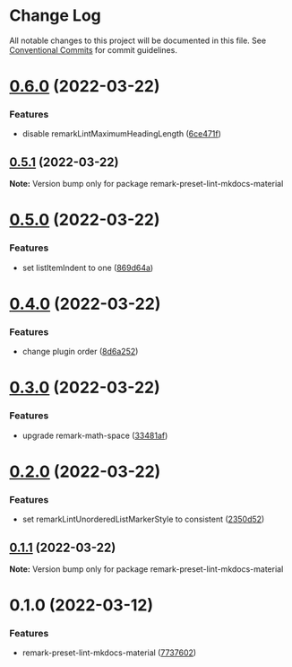 # Change Log

All notable changes to this project will be documented in this file.
See [Conventional Commits](https://conventionalcommits.org) for commit guidelines.

# [0.6.0](https://github.com/dup4/remark-preset-lint/compare/v0.5.1...v0.6.0) (2022-03-22)


### Features

* disable remarkLintMaximumHeadingLength ([6ce471f](https://github.com/dup4/remark-preset-lint/commit/6ce471f0f4471d7ce53c40c827de64dbfd7a928c))





## [0.5.1](https://github.com/dup4/remark-preset-lint/compare/v0.5.0...v0.5.1) (2022-03-22)

**Note:** Version bump only for package remark-preset-lint-mkdocs-material





# [0.5.0](https://github.com/dup4/remark-preset-lint/compare/v0.4.0...v0.5.0) (2022-03-22)


### Features

* set listItemIndent to one ([869d64a](https://github.com/dup4/remark-preset-lint/commit/869d64ad3fb7f3ecd798d26e5502c9159b1c1505))





# [0.4.0](https://github.com/dup4/remark-preset-lint/compare/v0.3.0...v0.4.0) (2022-03-22)


### Features

* change plugin order ([8d6a252](https://github.com/dup4/remark-preset-lint/commit/8d6a2521778b5a4bb62e374b1f922ad64cf8e2c7))





# [0.3.0](https://github.com/dup4/remark-preset-lint/compare/v0.2.0...v0.3.0) (2022-03-22)


### Features

* upgrade remark-math-space ([33481af](https://github.com/dup4/remark-preset-lint/commit/33481afe819c95df15d9fcad2df8787b62705881))





# [0.2.0](https://github.com/dup4/remark-preset-lint/compare/v0.1.1...v0.2.0) (2022-03-22)


### Features

* set remarkLintUnorderedListMarkerStyle to consistent ([2350d52](https://github.com/dup4/remark-preset-lint/commit/2350d522b79b54ef78919a534f6b3525f08a8c56))





## [0.1.1](https://github.com/dup4/remark-preset-lint/compare/v0.1.0...v0.1.1) (2022-03-22)

**Note:** Version bump only for package remark-preset-lint-mkdocs-material





# 0.1.0 (2022-03-12)


### Features

* remark-preset-lint-mkdocs-material ([7737602](https://github.com/dup4/remark-preset-lint/commit/773760298a56771c8b4085ea704f2dfd5054adf2))
